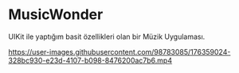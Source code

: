 # MusicWonder


UIKit ile yaptığım basit özellikleri olan bir Müzik Uygulaması.

https://user-images.githubusercontent.com/98783085/176359024-328bc930-e23d-4107-b098-8476200ac7b6.mp4



